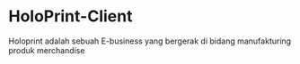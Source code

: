 # HoloPrint-Client
 
Holoprint adalah sebuah E-business yang bergerak di bidang manufakturing produk merchandise
